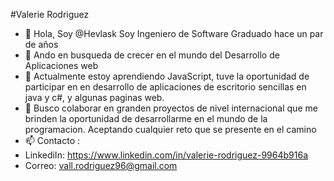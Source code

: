 #Valerie Rodriguez
- 👋 Hola, Soy @Hevlask Soy Ingeniero de Software Graduado hace un par de años
- 👀 Ando en busqueda de crecer en el mundo del Desarrollo de Aplicaciones web 
- 🌱 Actualmente estoy aprendiendo JavaScript, tuve la oportunidad de participar en en desarrollo de aplicaciones de escritorio sencillas en java y c#, y algunas paginas web.
- 💞️ Busco colaborar en granden proyectos de nivel internacional que me brinden la oportunidad de desarrollarme en el mundo de la programacion. Aceptando cualquier reto que se presente en el camino
- 📫 Contacto :
- LinkediIn: https://www.linkedin.com/in/valerie-rodriguez-9964b916a
- Correo:  vall.rodriguez96@gmail.com

<!---
Hevlask/Hevlask is a ✨ special ✨ repository because its `README.md` (this file) appears on your GitHub profile.
You can click the Preview link to take a look at your changes.
--->
